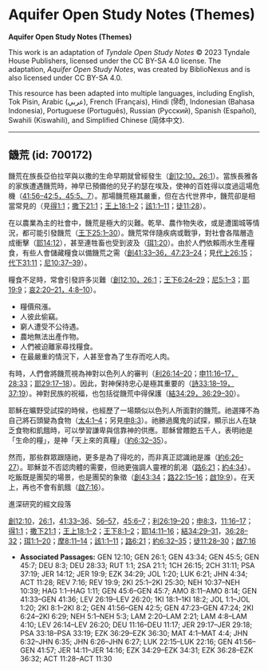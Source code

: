 # Aquifer Open Study Notes (Themes)

**Aquifer Open Study Notes (Themes)**

This work is an adaptation of *Tyndale Open Study Notes* © 2023 Tyndale House Publishers, licensed under the CC BY\-SA 4\.0 license. The adaptation, *Aquifer Open Study Notes*, was created by BiblioNexus and is also licensed under CC BY\-SA 4\.0\.

This resource has been adapted into multiple languages, including English, Tok Pisin, Arabic (عربي), French (Français), Hindi (हिंदी), Indonesian (Bahasa Indonesia), Portuguese (Português), Russian (Русский), Spanish (Español), Swahili (Kiswahili), and Simplified Chinese (简体中文).



--------------------------------

## 饑荒 (id: 700172)

饑荒在族長亞伯拉罕與以撒的生命早期就曾經發生（[創12:10，](https://ref.ly/Gen12:10)[26:1](https://ref.ly/Gen26:1)）。當族長雅各的家族遭遇饑荒時，神早已預備他的兒子約瑟在埃及，使神的百姓得以度過這場危機（[41:56–42:5，](https://ref.ly/Gen41:56-Gen42:5)[45:5、](https://ref.ly/Gen45:5)[7](https://ref.ly/Gen45:7)）。那場饑荒極其嚴重，但在古代世界中，饑荒卻是相當常見的（見[得1:1](https://ref.ly/Ruth1:1)；[撒下21:1](https://ref.ly/2Sam21:1)；[王上18:1–2](https://ref.ly/1Kgs18:1-1Kgs18:2)；[該1:1–11](https://ref.ly/Hag1:1-Hag1:11)；[徒11:28](https://ref.ly/Acts11:28)）。

在以農業為主的社會中，饑荒是極大的災難。乾旱、農作物失收，或是遭圍城等情況，都可能引發饑荒（[王下25:1–30](https://ref.ly/2Kgs25:1-2Kgs25:30)）。饑荒常伴隨疾病或戰爭，對社會各階層造成衝擊（[耶14:12](https://ref.ly/Jer14:12)），甚至連牲畜也受到波及（[珥1:20](https://ref.ly/Joel1:20)）。由於人們依賴雨水生產糧食，有些人會儲藏糧食以備饑荒之需（[創41:33–36，](https://ref.ly/Gen41:33-Gen41:36)[47:23–24](https://ref.ly/Gen47:23-Gen47:24)；見[代上26:15](https://ref.ly/1Chr26:15)；[代下31:11](https://ref.ly/2Chr31:11)；[尼10:37–39](https://ref.ly/Neh10:37-Neh10:39)）。

糧食不足時，常會引發許多災難（[創12:10，](https://ref.ly/Gen12:10)[26:1](https://ref.ly/Gen26:1)；[王下6:24–29](https://ref.ly/2Kgs6:24-2Kgs6:29)；[尼5:1–3](https://ref.ly/Neh5:1-Neh5:3)；[耶19:9](https://ref.ly/Jer19:9)；[哀2:20–21，](https://ref.ly/Lam2:20-Lam2:21)[4:8–10](https://ref.ly/Lam4:8-Lam4:10)）。

* 糧價飛漲。
* 人彼此偷竊。
* 窮人遭受不公待遇。
* 農地無法出產作物。
* 人們被迫離家尋找糧食。
* 在最嚴重的情況下，人甚至會為了生存而吃人肉。

有時，人們會將饑荒視為神對以色列人的審判（[利26:14–20](https://ref.ly/Lev26:14-Lev26:20)；[申11:16–17，](https://ref.ly/Deut11:16-Deut11:17)[28:33](https://ref.ly/Deut28:33)；[耶29:17–18](https://ref.ly/Jer29:17-Jer29:18)）。因此，對神保持忠心是極其重要的（[詩33:18–19，](https://ref.ly/Ps33:18-Ps33:19)[37:19](https://ref.ly/Ps37:19)）。神對民族的祝福，也包括從饑荒中得保護（[結34:29，](https://ref.ly/Ezek34:29)[36:29–30](https://ref.ly/Ezek36:29-Ezek36:30)）。

耶穌在曠野受試探的時候，也經歷了一場類似以色列人所面對的饑荒。祂選擇不為自己將石頭變為食物（[太4:1–4](https://ref.ly/Matt4:1-Matt4:4)；另見[申8:3](https://ref.ly/Deut8:3)）。祂勝過魔鬼的試探，顯示出人在缺乏食物和飢餓時，可以學習謙卑與信靠神的供應。耶穌曾餵飽五千人，表明祂是「生命的糧」，是神「天上來的真糧」（[約6:32–35](https://ref.ly/John6:32-John6:35)）。

然而，那些群眾跟隨祂，更多是為了得吃的，而非真正認識祂是誰（[約6:26–27](https://ref.ly/John6:26-John6:27)）。耶穌並不否認肉體的需要，但祂更強調人靈裡的飢渴（[路6:21](https://ref.ly/Luke6:21)；[約4:34](https://ref.ly/John4:34)）。吃飯既是團契的場景，也是團契的象徵（[創43:34](https://ref.ly/Gen43:34)；[路22:15–16](https://ref.ly/Luke22:15-Luke22:16)；[啟19:9](https://ref.ly/Rev19:9)）。在天上，再也不會有飢餓（[啟7:16](https://ref.ly/Rev7:16)）。

進深研究的經文段落

[創12:10](https://ref.ly/Gen12:10)，[26:1](https://ref.ly/Gen26:1)，[41:33–36](https://ref.ly/Gen41:33-Gen41:36)、[56–57](https://ref.ly/Gen41:56-Gen41:57)，[45:6–7](https://ref.ly/Gen45:6-Gen45:7)；[利26:19–20](https://ref.ly/Lev26:19-Lev26:20)；[申8:3](https://ref.ly/Deut8:3)，[11:16–17](https://ref.ly/Deut11:16-Deut11:17)；[得1:1](https://ref.ly/Ruth1:1)；[撒下21:1](https://ref.ly/2Sam21:1)；[王上18:1–2](https://ref.ly/1Kgs18:1-1Kgs18:2)；[王下8:1–2](https://ref.ly/2Kgs8:1-2Kgs8:2)；[耶14:11–16](https://ref.ly/Jer14:11-Jer14:16)；[結34:29–31](https://ref.ly/Ezek34:29-Ezek34:31)，[36:28–32](https://ref.ly/Ezek36:28-Ezek36:32)；[珥1:1–20](https://ref.ly/Joel1:1-Joel1:20)；[摩8:11–14](https://ref.ly/Amos8:11-Amos8:14)；[該1:1–11](https://ref.ly/Hag1:1-Hag1:11)；[路6:21](https://ref.ly/Luke6:21)；[約6:32–35](https://ref.ly/John6:32-John6:35)；[徒11:28–30](https://ref.ly/Acts11:28-Acts11:30)；[啟7:16](https://ref.ly/Rev7:16)

* **Associated Passages:** GEN 12:10; GEN 26:1; GEN 43:34; GEN 45:5; GEN 45:7; DEU 8:3; DEU 28:33; RUT 1:1; 2SA 21:1; 1CH 26:15; 2CH 31:11; PSA 37:19; JER 14:12; JER 19:9; EZK 34:29; JOL 1:20; LUK 6:21; JHN 4:34; ACT 11:28; REV 7:16; REV 19:9; 2KI 25:1–2KI 25:30; NEH 10:37–NEH 10:39; HAG 1:1–HAG 1:11; GEN 45:6–GEN 45:7; AMO 8:11–AMO 8:14; GEN 41:33–GEN 41:36; LEV 26:19–LEV 26:20; 1KI 18:1–1KI 18:2; JOL 1:1–JOL 1:20; 2KI 8:1–2KI 8:2; GEN 41:56–GEN 42:5; GEN 47:23–GEN 47:24; 2KI 6:24–2KI 6:29; NEH 5:1–NEH 5:3; LAM 2:20–LAM 2:21; LAM 4:8–LAM 4:10; LEV 26:14–LEV 26:20; DEU 11:16–DEU 11:17; JER 29:17–JER 29:18; PSA 33:18–PSA 33:19; EZK 36:29–EZK 36:30; MAT 4:1–MAT 4:4; JHN 6:32–JHN 6:35; JHN 6:26–JHN 6:27; LUK 22:15–LUK 22:16; GEN 41:56–GEN 41:57; JER 14:11–JER 14:16; EZK 34:29–EZK 34:31; EZK 36:28–EZK 36:32; ACT 11:28–ACT 11:30

